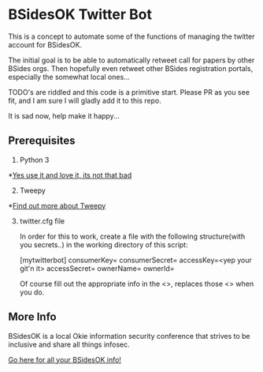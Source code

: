 # BSidesOK Twitter Bot

This is a concept to automate some of the functions of managing the twitter account for BSidesOK.

The initial goal is to be able to automatically retweet call for papers by other BSides orgs.  Then hopefully even retweet other BSides registration portals, especially the somewhat local ones...

TODO's are riddled and this code is a primitive start.  Please PR as you see fit, and I am sure I will gladly add it to this repo.  

It is sad now, help make it happy...


## Prerequisites

1.  Python 3

  *[Yes use it and love it, its not that bad](https://docs.python.org/3/)

2.  Tweepy

  *[Find out more about Tweepy](http://tweepy.readthedocs.io/en/v3.5.0/)

3. twitter.cfg file

   In order for this to work, create a file with the following structure(with you secrets..) in the working directory of this script:

   [mytwitterbot]
   consumerKey=<consumer key>
   consumerSecret=<consumer secret>
   accessKey=<yep your git'n it>
   accessSecret=<yes that secret too>
   ownerName=<whats your name> 
   ownerId=<who own this again>

   Of course fill out the appropriate info in the <>, replaces those <> when you do.  


## More Info

BSidesOK is a local Okie information security conference that strives to be inclusive and share all things infosec.

[Go here for all your BSidesOK info!](https://www.bsidesok.com)
